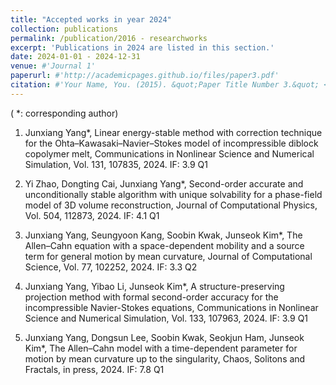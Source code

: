 ```yaml
---
title: "Accepted works in year 2024"
collection: publications
permalink: /publication/2016 - researchworks
excerpt: 'Publications in 2024 are listed in this section.'
date: 2024-01-01 - 2024-12-31
venue: #'Journal 1'
paperurl: #'http://academicpages.github.io/files/paper3.pdf'
citation: #'Your Name, You. (2015). &quot;Paper Title Number 3.&quot; <i>Journal 1</i>. 1(3).'
---
```

( *: corresponding author)

1. Junxiang Yang*, Linear energy-stable method with correction technique for the Ohta–Kawasaki–Navier–Stokes model of incompressible diblock
copolymer melt, Communications in Nonlinear Science and Numerical Simulation, Vol. 131, 107835, 2024. IF: 3.9 Q1

2. Yi Zhao, Dongting Cai, Junxiang Yang*, Second-order accurate and unconditionally stable algorithm with unique solvability for a phase-field model of 3D volume reconstruction, Journal of Computational Physics, Vol. 504, 112873, 2024. IF: 4.1 Q1

3. Junxiang Yang, Seungyoon Kang, Soobin Kwak, Junseok Kim*,  The Allen–Cahn equation with a space-dependent mobility and a source term
 for general motion by mean curvature, Journal of Computational Science, Vol. 77, 102252, 2024. IF: 3.3 Q2

4. Junxiang Yang, Yibao Li, Junseok Kim*, A structure-preserving projection method with formal second-order accuracy for the incompressible Navier-Stokes equations, Communications in Nonlinear Science and Numerical Simulation, Vol. 133, 107963, 2024. IF: 3.9 Q1

5. Junxiang Yang, Dongsun Lee, Soobin Kwak, Seokjun Ham, Junseok Kim*, The Allen–Cahn model with a time-dependent parameter for motion by mean curvature up to the singularity, Chaos, Solitons and Fractals, in press, 2024. IF: 7.8 Q1
